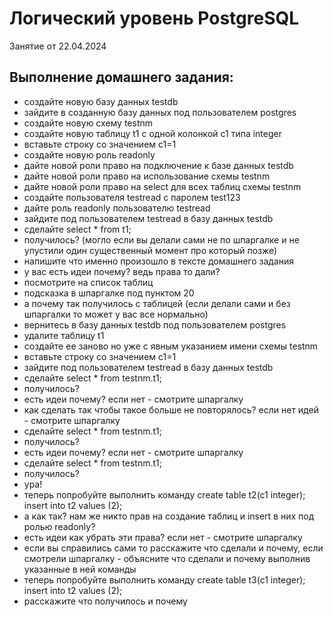 # Логический уровень PostgreSQL 

Занятие от 22.04.2024

## Выполнение домашнего задания:

 - создайте новую базу данных testdb
 - зайдите в созданную базу данных под пользователем postgres
 - создайте новую схему testnm
 - создайте новую таблицу t1 с одной колонкой c1 типа integer
 - вставьте строку со значением c1=1
 - создайте новую роль readonly
 - дайте новой роли право на подключение к базе данных testdb
 - дайте новой роли право на использование схемы testnm
 - дайте новой роли право на select для всех таблиц схемы testnm
 - создайте пользователя testread с паролем test123
 - дайте роль readonly пользователю testread
 - зайдите под пользователем testread в базу данных testdb
 - сделайте select * from t1;
 - получилось? (могло если вы делали сами не по шпаргалке и не упустили один существенный момент про который позже)
 - напишите что именно произошло в тексте домашнего задания
 - у вас есть идеи почему? ведь права то дали?
 - посмотрите на список таблиц
 - подсказка в шпаргалке под пунктом 20
 - а почему так получилось с таблицей (если делали сами и без шпаргалки то может у вас все нормально)
 - вернитесь в базу данных testdb под пользователем postgres
 - удалите таблицу t1
 - создайте ее заново но уже с явным указанием имени схемы testnm
 - вставьте строку со значением c1=1
 - зайдите под пользователем testread в базу данных testdb
 - сделайте select * from testnm.t1;
 - получилось?
 - есть идеи почему? если нет - смотрите шпаргалку
 - как сделать так чтобы такое больше не повторялось? если нет идей - смотрите шпаргалку
 - сделайте select * from testnm.t1;
 - получилось?
 - есть идеи почему? если нет - смотрите шпаргалку
 - сделайте select * from testnm.t1;
 - получилось?
 - ура!
 - теперь попробуйте выполнить команду create table t2(c1 integer); insert into t2 values (2);
 - а как так? нам же никто прав на создание таблиц и insert в них под ролью readonly?
 - есть идеи как убрать эти права? если нет - смотрите шпаргалку
 - если вы справились сами то расскажите что сделали и почему, если смотрели шпаргалку - объясните что сделали и почему выполнив указанные в ней команды
 - теперь попробуйте выполнить команду create table t3(c1 integer); insert into t2 values (2);
 - расскажите что получилось и почему
